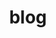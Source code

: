 ---
layout: default
title: blog
pagination:
  enabled: true
  collection: tutorial
  permalink: /tutorial/:num/
  per_page: 5
  sort_field: date
  sort_reverse: true
  trail:
    before: 1 # The number of links before the current page
    after: 3  # The number of links after the current page
---